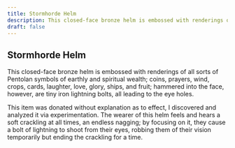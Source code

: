```yaml
---
title: Stormhorde Helm
description: This closed-face bronze helm is embossed with renderings of all sorts of Pentolan symbols of...
draft: false
---
```


## Stormhorde Helm

This closed-face bronze helm is embossed with renderings of all sorts of Pentolan symbols of
earthly and spiritual wealth; coins, prayers, wind, crops, cards, laughter, love, glory, ships,
and fruit; hammered into the face, however, are tiny iron lightning bolts, all leading to the
eye holes.

This item was donated without explanation as to effect, I discovered and analyzed it via
experimentation. The wearer of this helm feels and hears a soft crackling at all times, an
endless nagging; by focusing on it, they cause a bolt of lightning to shoot from their eyes,
robbing them of their vision temporarily but ending the crackling for a time.
